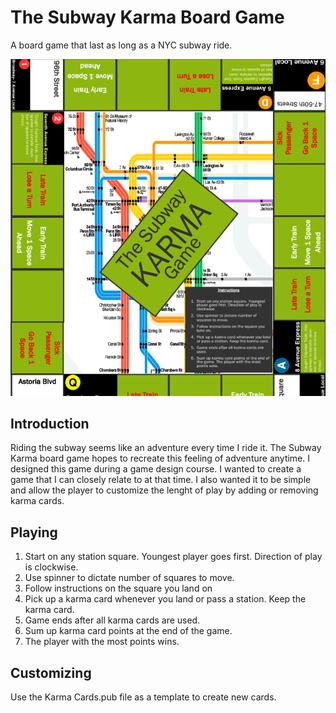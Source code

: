 # The Subway Karma Board Game
 A board game that last as long as a NYC subway ride.

![The Subway Karma Board Game](subway_karma.png)

 ## Introduction

Riding the subway seems like an adventure every time I ride it. The Subway Karma board game hopes to recreate this feeling of adventure anytime. I designed this game during a game design course. I wanted to create a game that I can closely relate to at that time. I also wanted it to be simple and allow the player to customize the lenght of play by adding or removing karma cards.

## Playing

1. Start on any station square. Youngest player goes first. Direction of play is clockwise.
2. Use spinner to dictate number of squares to move.
3. Follow instructions on the square you land on
4. Pick up a karma card whenever you land or pass a station. Keep the karma card.
5. Game ends after all karma cards are used.
6. Sum up karma card points at the end of the game. 
7. The player with the most points wins.

## Customizing

Use the Karma Cards.pub file as a template to create new cards.